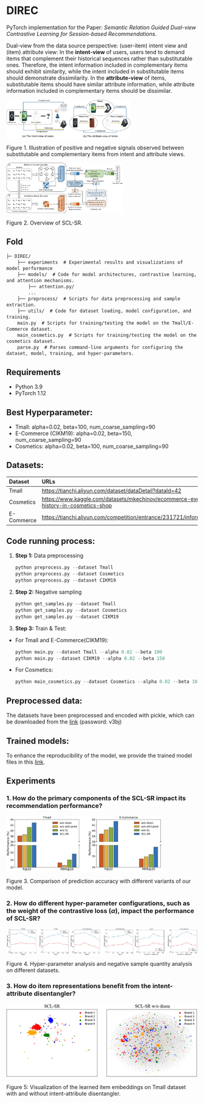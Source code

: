 # DIREC

PyTorch implementation for the Paper: _Semantic Relation Guided Dual-view Contrastive Learning for Session-based Recommendations_.

Dual-view from the data source perspective: (user-item) intent view and (item) attribute view: In the **intent-view** of users, users tend to demand items that complement their historical sequences rather than substitutable ones. Therefore, the intent information included in complementary items should exhibit similarity, while the intent included in substitutable items should demonstrate dissimilarity. In the **attribute-view** of items, substitutable items should have similar attribute information, while attribute information included in complementary items should be dissimilar.

<img src="./experiments/intro.jpg" alt="intro" style="zoom: 32%;" />

Figure 1. Illustration of positive and negative signals observed between substitutable and complementary items from intent and attribute views.

<img src="./experiments/model.jpg" alt="model" style="zoom: 30%;" />

Figure 2. Overview of SCL-SR.

## Fold
```
├─ DIREC/ 
    ├── experiments  # Experimental results and visualizations of model performance
    ├── models/  # Code for model architectures, contrastive learning, and attention mechanisms.
        ├── attention.py/
        ...
    ├── preprocess/  # Scripts for data preprocessing and sample extraction.
    ├── utils/  # Code for dataset loading, model configuration, and training.
    main.py  # Scripts for training/testing the model on the Tmall/E-Commerce dataset.
    main_cosmetics.py  # Scripts for training/testing the model on the cosmetics dataset.
    parse.py  # Parses command-line arguments for configuring the dataset, model, training, and hyper-parameters.
```

## Requirements
- Python 3.9
- PyTorch 1.12

## Best Hyperparameter:
- Tmall: alpha=0.02, beta=100, num_coarse_sampling=90
- E-Commerce (CIKM19): alpha=0.02, beta=150, num_coarse_sampling=90
- Cosmetics: alpha=0.02, beta=100, num_coarse_sampling=90

## Datasets:
| Dataset    | URLs                                                         |
| :--------- | :----------------------------------------------------------- |
| Tmall      | https://tianchi.aliyun.com/dataset/dataDetail?dataId=42      |
| Cosmetics  | https://www.kaggle.com/datasets/mkechinov/ecommerce-events-history-in-cosmetics-shop |
| E-Commerce | https://tianchi.aliyun.com/competition/entrance/231721/information |

## Code running process:

1. **Step 1:** Data preprocessing
    ```python
    python preprocess.py --dataset Tmall
    python preprocess.py --dataset Cosmetics
    python preprocess.py --dataset CIKM19
    ```

2. **Step 2:** Negative sampling
    ```python
    python get_samples.py --dataset Tmall
    python get_samples.py --dataset Cosmetics
    python get_samples.py --dataset CIKM19
    ```

3. **Step 3:** Train & Test:
- For Tmall and E-Commerce(CIKM19):
    ```python
    python main.py --dataset Tmall --alpha 0.02 --beta 100
    python main.py --dataset CIKM19 --alpha 0.02 --beta 150
    ```
- For Cosmetics:
    ```python
    python main_cosmetics.py --dataset Cosmetics --alpha 0.02 --beta 100
    ```

## Preprocessed data:
The datasets have been preprocessed and encoded with pickle, which can be downloaded from the [link](https://pan.baidu.com/s/1eJXDmYdPiyWgEDFcoEFstg) (password: v3bj)

## Trained models:
To enhance the reproducibility of the model, we provide the trained model files in this [link](https://www.dropbox.com/scl/fo/b11lk8n1vgcf100x5sdys/AN5kai-jJVC-7nj9ATya0tg?rlkey=nr07t30cpmnmy78y7ojr6taxc&st=p1ivdbka&dl=0).

## Experiments

### 1. How do the primary components of the SCL-SR impact its recommendation performance?
<img src="./experiments/ablation.jpg" alt="ablation" style="zoom: 40%;" />

Figure 3. Comparison of prediction accuracy with different variants of our model.

### 2. How do different hyper-parameter configurations, such as the weight of the contrastive loss $(\alpha)$, impact the performance of SCL-SR?

<div style="display: flex; justify-content: space-between;">
  <img src="./experiments/hyper_tmall.jpg" alt="hyper_tmall" style="width: 33%;">
  <img src="./experiments/hyper_e-commerce.jpg" alt="hyper_e-commerce" style="width: 33%;">
  <img src="./experiments/negatives.jpg" alt="negatives" style="width: 33%;">
</div>

Figure 4. Hyper-parameter analysis and negative sample quantity analysis on different datasets.

### 3. How do item representations benefit from the intent-attribute disentangler?

<img src="./experiments/visualization.jpg" alt="Visualization" style="zoom: 70%;" />

Figure 5: Visualization of the learned item embeddings on Tmall dataset with and without intent-attribute disentangler.



